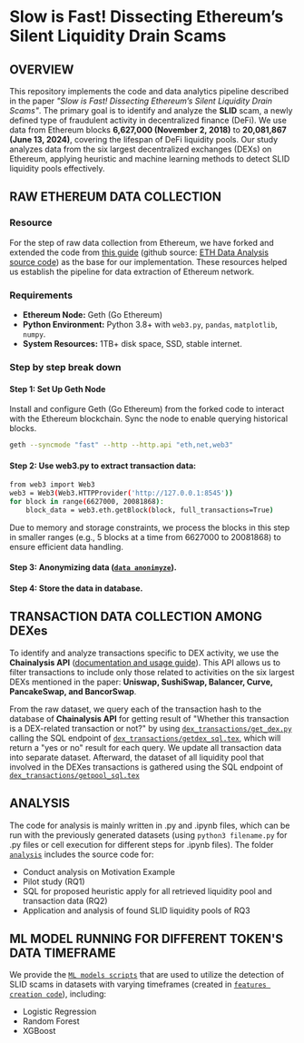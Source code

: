 # Slow is Fast! Dissecting Ethereum’s Silent Liquidity Drain Scams
## OVERVIEW

This repository implements the code and data analytics pipeline described in the paper *"Slow is Fast! Dissecting Ethereum’s Silent Liquidity Drain Scams"*. The primary goal is to identify and analyze the **SLID** scam, a newly defined type of fraudulent activity in decentralized finance (DeFi). We use data from Ethereum blocks **6,627,000 (November 2, 2018)** to **20,081,867 (June 13, 2024)**, covering the lifespan of DeFi liquidity pools. Our study analyzes data from the six largest decentralized exchanges (DEXs) on Ethereum, applying heuristic and machine learning methods to detect SLID liquidity pools effectively.

## RAW ETHEREUM DATA COLLECTION

### Resource

For the step of raw data collection from Ethereum, we have forked and extended the code from [this guide](https://medium.com/@victor.denisov/how-to-retrieve-data-from-the-ethereum-blockchain-386b03bea4a) (github source: [ETH Data Analysis source code](https://github.com/grgcmz/eth-data-analysis)) as the base for our implementation. These resources helped us establish the pipeline for data extraction of Ethereum network.


### Requirements
- **Ethereum Node:** Geth (Go Ethereum)
- **Python Environment:** Python 3.8+ with `web3.py`, `pandas`, `matplotlib`, `numpy`.
- **System Resources:** 1TB+ disk space, SSD, stable internet.

### Step by step break down

#### Step 1: Set Up Geth Node

Install and configure Geth (Go Ethereum) from the forked code to interact with the Ethereum blockchain. Sync the node to enable querying historical blocks.

```bash
geth --syncmode "fast" --http --http.api "eth,net,web3"
```

#### Step 2: Use web3.py to extract transaction data:

```bash
from web3 import Web3
web3 = Web3(Web3.HTTPProvider('http://127.0.0.1:8545'))
for block in range(6627000, 20081868):
    block_data = web3.eth.getBlock(block, full_transactions=True)
```
Due to memory and storage constraints, we process the blocks in this step in smaller ranges (e.g., 5 blocks at a time from 6627000 to 20081868) to ensure efficient data handling.

#### Step 3: Anonymizing data ([`data anonimyze`](./dex_transactions/data_anon.py)).

#### Step 4: Store the data in database.

## TRANSACTION DATA COLLECTION AMONG DEXes

To identify and analyze transactions specific to DEX activity, we use the **Chainalysis API** ([documentation and usage guide](https://docs.transpose.io/)). This API allows us to filter transactions to include only those related to activities on the six largest DEXs mentioned in the paper: **Uniswap, SushiSwap, Balancer, Curve, PancakeSwap, and BancorSwap**.

From the raw dataset, we query each of the transaction hash to the database of **Chainalysis API** for getting result of "Whether this transaction is a DEX-related transaction or not?" by using [`dex_transactions/get_dex.py`](./dex_transactions/get_dex.py) calling the SQL endpoint of [`dex_transactions/getdex_sql.tex`](./dex_transactions/getdex_sql.tex), which will return a "yes or no" result for each query. We update all transaction data into separate dataset. Afterward, the dataset of all liquidity pool that involved in the DEXes transactions is gathered using the SQL endpoint of [`dex_transactions/getpool_sql.tex`](./dex_transactions/getpool_sql.tex)

## ANALYSIS

The code for analysis is mainly written in .py and .ipynb files, which can be run with the previously generated datasets (using ```python3 filename.py``` for .py files or cell execution for different steps for .ipynb files). The folder [`analysis`](./analysis) includes the source code for:

- Conduct analysis on Motivation Example
- Pilot study (RQ1)
- SQL for proposed heuristic apply for all retrieved liquidity pool and transaction data (RQ2)
- Application and analysis of found SLID liquidity pools of RQ3

## ML MODEL RUNNING FOR DIFFERENT TOKEN'S DATA TIMEFRAME

We provide the [`ML models scripts`](./ml) that are used to utilize the detection of SLID scams in datasets with varying timeframes (created in [`features creation code`](./analysis/rq3_getliqpoolfeatures_ml.ipynb)), including:
- Logistic Regression
- Random Forest
- XGBoost

